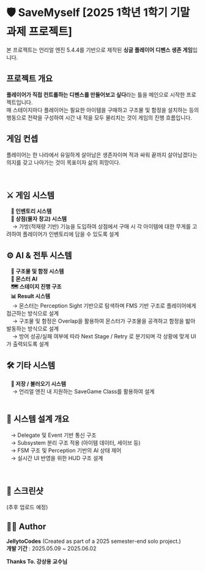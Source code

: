 # 🛡️ SaveMyself [2025 1학년 1학기 기말과제 프로젝트]  
본 프로젝트는 언리얼 엔진 5.4.4를 기반으로 제작된 **싱글 플레이어 디펜스 생존 게임**입니다.

## 프로젝트 개요
 **플레이어가 직접 컨트롤하는 디펜스를 만들어보고 싶다**라는 틀을 메인으로 시작한 프로젝트입니다.  
 매 스테이지마다 플레이어는 필요한 아이템을 구매하고 구조물 및 함정을 설치하는 등의 행동으로 전략을 구성하여 시간 내 적을 모두 물리치는 것이 게임의 진행 흐름입니다.  

## 게임 컨셉
 플레이어는 한 나라에서 유일하게 살아남은 생존자이며 적과 싸워 끝까지 살아남겠다는 의지를 갖고 나아가는 것이 목표이자 삶의 희망이다.
 
<br>

## ⚔️ 게임 시스템
&nbsp;&nbsp;&nbsp;**🎒 인벤토리 시스템**  
&nbsp;&nbsp;&nbsp;**🏪 상점(물자 창고) 시스템**  
&nbsp;&nbsp;&nbsp;&nbsp;→ 가방(적재량 기반) 기능을 도입하여 상점에서 구매 시 각 아이템에 대한 무게를 고려하여 플레이어가 인벤토리에 담을 수 있도록 설계

## ⚙️ AI & 전투 시스템
&nbsp;&nbsp;&nbsp;**🧱 구조물 및 함정 시스템**  
&nbsp;&nbsp;&nbsp;**👾 몬스터 AI**  
&nbsp;&nbsp;&nbsp;**🗺️ 스테이지 진행 구조**  
&nbsp;&nbsp;&nbsp;**📊 Result 시스템**  
&nbsp;&nbsp;&nbsp;&nbsp;→ 몬스터는 Perception Sight 기반으로 탐색하며 FMS 기반 구조로 플레이어에게 접근하는 방식으로 설계  
&nbsp;&nbsp;&nbsp;&nbsp;→ 구조물 및 함정은 Overlap을 활용하여 몬스터가 구조물을 공격하고 함정을 밟아 발동하는 방식으로 설계  
&nbsp;&nbsp;&nbsp;&nbsp;→ 방어 성공/실패 여부에 따라 Next Stage / Retry 로 분기되며 각 상황에 맞게 UI가 출력되도록 설계  

## 🛠️ 기타 시스템
&nbsp;&nbsp;&nbsp;**💾 저장 / 불러오기 시스템**  
&nbsp;&nbsp;&nbsp;&nbsp;→ 언리얼 엔진 내 지원하는 SaveGame Class를 활용하여 설계  
<br> 

## 🧠 시스템 설계 개요
&nbsp;&nbsp;&nbsp;→ Delegate 및 Event 기반 통신 구조  
&nbsp;&nbsp;&nbsp;→ Subsystem 분리 구조 적용 (아이템 데이터, 세이브 등)  
&nbsp;&nbsp;&nbsp;→ FSM 구조 및 Perception 기반의 AI 상태 제어  
&nbsp;&nbsp;&nbsp;→ 실시간 UI 반영을 위한 HUD 구조 설계  

<br>

## 📸 스크린샷
 (추후 업로드 예정)

## 🧑‍💻 Author
  **JellytoCodes** (Created as part of a 2025 semester-end solo project.)  
  **개발 기간** : 2025.05.09 ~ 2025.06.02  
  
  **Thanks To. 강상용 교수님**  
